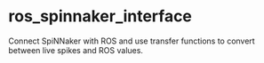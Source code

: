 # ros_spinnaker_interface
Connect SpiNNaker with ROS and use transfer functions to convert between live spikes and ROS values.
